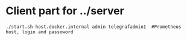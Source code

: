# Client part for ../server 

```
./start.sh host.docker.internal admin telegrafadmin1  #Prometheus host, login and passoword
```


